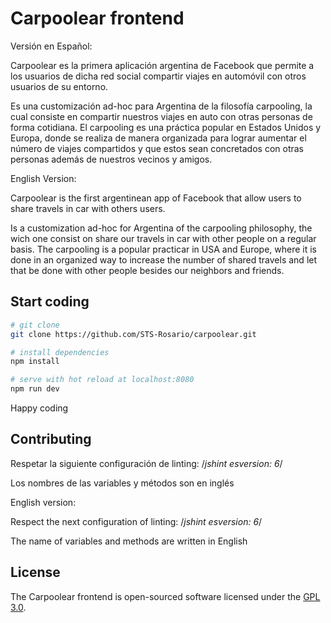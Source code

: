 # Carpoolear frontend

Versión en Español:

Carpoolear es la primera aplicación argentina de Facebook que permite a los usuarios de dicha red social compartir viajes en automóvil con otros usuarios de su entorno.

Es una customización ad-hoc para Argentina de la filosofía carpooling, la cual consiste en compartir nuestros viajes en auto con otras personas de forma cotidiana. El carpooling es una práctica popular en Estados Unidos y Europa, donde se realiza de manera organizada para lograr aumentar el número de viajes compartidos y que estos sean concretados con otras personas además de nuestros vecinos y amigos.

English Version:

Carpoolear is the first argentinean app of Facebook that allow users to share travels in car with others users.

Is a customization ad-hoc for Argentina of the carpooling philosophy, the wich one consist on share our travels in car with other people on a regular basis. The carpooling is a popular practicar in USA and Europe, where it is done in an organized way to increase the number of shared travels and let that be done with other people besides our neighbors and friends.


## Start coding


``` bash
# git clone
git clone https://github.com/STS-Rosario/carpoolear.git

# install dependencies
npm install

# serve with hot reload at localhost:8080
npm run dev

```

Happy coding

## Contributing

Respetar la siguiente configuración de linting: /*jshint esversion: 6*/

Los nombres de las variables y métodos son en inglés

English version:

Respect the next configuration of linting: /*jshint esversion: 6*/

The name of variables and methods are written in English

## License

The Carpoolear frontend is open-sourced software licensed under the [GPL 3.0](https://github.com/STS-Rosario/carpoolear_backend/blob/master/LICENSE).

